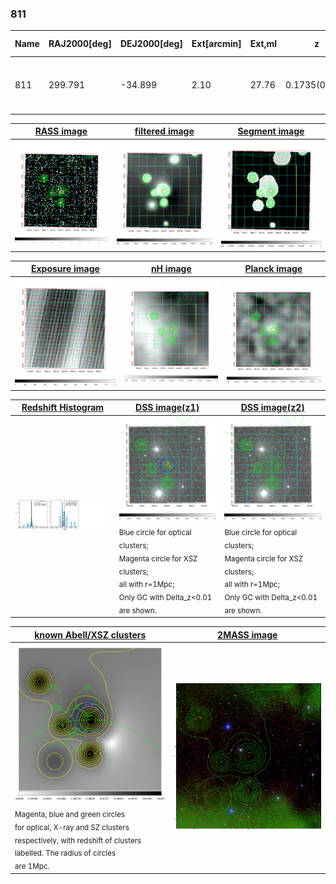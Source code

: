 <div STYLE="page-break-after: always;"></div>

### 811

|Name|RAJ2000[deg]|DEJ2000[deg] |Ext[arcmin]| Ext,ml | z | z_src| C|GC(XSZ,Delta_z<0.01)| GC(OPT,Delta_z<0.01)|GC| R_sig[arcmin] | R500[arcmin] | R500[Mpc]| CRsig[c/s] | CR500[c/s] |L500[1E44 erg/s]|F500[1E-12 erg/s/cm^2]| M500[1E14 Msun]|Tx[keV]|Cnt_sig|Beta|Rc[arcmin]|Comment|Alias|
|---|---|---|---|---|---|------|---|--------|---------|----------|---|---|---|---|---|---|---|---|---|---|---|---|---|---|
|811| 299.791| -34.899| 2.10| 27.76| 0.1735(0.005)| z1, z_xsz| B| MCXC, PSZ2, Tar| A, N, W| A, MCXC, N, PSZ2, Tar, W| 18.775| 6.314| 1.116| 0.217(0.089)| 0.209(0.080)| 3.224(0.679)| 3.847(0.810)| 4.69(0.47)| 5.87(0.38)| 81.0| 0.655(-0.077+0.117)| 3.539(-0.897+1.191)| -| k236|

|[RASS image](../image/811/811_img.pdf)|[filtered image](../image/811/811_fil.pdf)|[Segment image](../image/811/811_seg.pdf)|
|-------------------|--------------------|-------------------|
| <img src="../image/811/811_img.png" width="300">  | <img src="../image/811/811_fil.png" width="300">   | <img src="../image/811/811_seg.png" width="300">  |

|[Exposure image](../image/811/811_mex.pdf)| [nH image](../image/811/811_nh.pdf)| [Planck image](../image/811/811_p.pdf)|
|-------------------|--------------------|-------------------|
|<img src="../image/811/811_mex.png" width="300">   | <img src="../image/811/811_nh.png" width="300">    | <img src="../image/811/811_p.png" width="300"> |

|[Redshift Histogram](../image/811/811_zg.pdf) | [DSS image(z1)](../image/811/811_dss_z1.pdf)      |  [DSS image(z2)](../image/811/811_dss_z2.pdf)    |
|-------------------|--------------------|-------------------|
|<img src="../image/811/811_zg.png" width="300"> |<img src="../image/811/811_dss_z1.png" width="300"> <sub><br>Blue circle for optical clusters; <br>Magenta circle for XSZ clusters; <br>all with r=1Mpc; <br>Only GC with Delta_z<0.01 are shown. </sub>| <img src="../image/811/811_dss_z2.png" width="300"><sub><br>Blue circle for optical clusters; <br>Magenta circle for XSZ clusters; <br>all with r=1Mpc; <br>Only GC with Delta_z<0.01 are shown. </sub> |

|[known Abell/XSZ clusters](../image/811/811_gc.pdf) | [2MASS image](../image/811/811_2mass.pdf)      |
|-------------------|-------------------|
|<img src=../image/811/811_gc.png width="300"> <br><sub>Magenta, blue and green circles <br>for optical, X-ray and SZ clusters <br>respectively, with redshift of clusters <br>labelled. The radius of circles <br>are 1Mpc.</sub>|<img src="../image/811/811_2mass.png" width="300">  |




